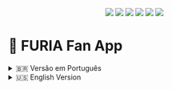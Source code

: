 <!-- README.md -->

<p align="center">
  <img src="https://img.shields.io/badge/Platform-Mobile-lightgrey?style=for-the-badge" />
  <img src="https://img.shields.io/badge/Built%20With-React%20Native-blue?style=for-the-badge" />
  <img src="https://img.shields.io/badge/Framework-Expo-blueviolet?style=for-the-badge" />
  <img src="https://img.shields.io/badge/Language-TypeScript-3178C6?style=for-the-badge" />
  <img src="https://img.shields.io/badge/License-MIT-yellow?style=for-the-badge" />
  <img src="https://img.shields.io/badge/Fan%20App-FURIA-black?style=for-the-badge" />
</p>

# 🦁 FURIA Fan App

<details>
<summary>🇧🇷 Versão em Português</summary>

Aplicativo mobile feito para os fãs da FURIA Esports!  
Visualize próximos jogos, elenco, estatísticas e conecte-se com o time de forma interativa.

## 📸 Demonstração

![Register](assets/registerPage.jpeg)
![Login](assets/loginPage.jpeg)
![Home](assets/HomePage.jpeg)
![Menu lateral](assets/drawerNav.jpeg)
![Editar Perfil](assets/editProfile.jpeg)
![Jogo](assets/gameMenu.jpeg)
![Próximos Jogos](assets/nextMatches.jpeg)
![Estatísticas](assets/teamStatistics.jpeg.jpeg)
![Time](assets/teamPage.jpeg)
![Jogador](assets/playerStats.jpeg)

## ✨ Funcionalidades

- Visualizar próximos jogos da FURIA no CS
- Ver estatísticas detalhadas do time
- Conhecer o elenco atual da FURIA
- Acesso aos perfis sociais dos jogadores
- Menu lateral com avatar e nome do usuário
- Edição de perfil com seleção de avatar
- Interface responsiva e animada

## 🚀 Tecnologias utilizadas

- React Native
- Expo
- TypeScript
- React Navigation
- Expo Image Picker
- Expo Haptics
- AsyncStorage
- React Native Animated API

## 🛠 Como rodar o projeto

```bash
git clone https://github.com/JoaoAndreassa/furiaApp.git
cd furiaApp
npm install
npm start

Depois, escaneie o QR Code com o Expo Go no seu celular!
```
## 🔮 Futuras melhorias

- Comunidade com posts e comentários
- Histórico de partidas
- Integração com APIs externas
- Suporte a mais jogos (LoL, Rocket League, Kings League, etc..)
- Notificações push
- Login com redes sociais
- Modo escuro
- Gamificação (medalhas, badges)

</details>

<details> <summary>🇺🇸 English Version</summary>

Mobile app made for FURIA Esports fans!
Check upcoming matches, explore team stats, meet the players, and connect with the team in an interactive way.

## 📸 Preview
![Register](assets/registerPage.jpeg)
![Login](assets/loginPage.jpeg)
![Home](assets/HomePage.jpeg)
![Side menu](assets/drawerNav.jpeg)
![Edit profile](assets/editProfile.jpeg)
![Game](assets/gameMenu.jpeg)
![Next matches](assets/nextMatches.jpeg)
![Statistics](assets/teamStatistics.jpeg.jpeg)
![Team](assets/teamPage.jpeg)
![Player](assets/playerStats.jpeg)

## ✨ Features
- View upcoming FURIA CS matches
- Check detailed team statistics
- Explore current team roster
- Quick access to players' social media
- Sidebar menu with avatar and user name
- Edit profile with avatar picker
- Responsive and animated interface

## 🚀 Technologies Used
- React Native
- Expo
- TypeScript
- React Navigation
- Expo Image Picker
- Expo Haptics
- AsyncStorage
- React Native Animated API

## 🛠 How to run the project
```bash
git clone https://github.com/JoaoAndreassa/furiaApp.git
cd furiaApp
npm install
npm start
Then scan the QR Code with the Expo Go app on your phone!
```

## 🔮 Future Improvements
- Community feature with posts and comments
- Match history
- Integration with external match APIs
- Support for more games (LoL, Rocket League, Kings League, etc.)
- Push notifications
- Social login (Google, Apple, etc.)
- Dark mode
- Fan gamification (badges, ranks)

</details>